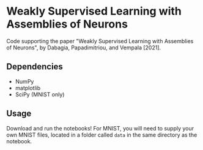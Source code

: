 # Weakly Supervised Learning with Assemblies of Neurons
Code supporting the paper "Weakly Supervised Learning with Assemblies of Neurons", by Dabagia, Papadimitriou, and Vempala [2021].

## Dependencies
* NumPy
* matplotlib
* SciPy (MNIST only)

## Usage
Download and run the notebooks! For MNIST, you will need to supply your own MNIST files, located in a folder called `data` in the same directory as the notebook.
